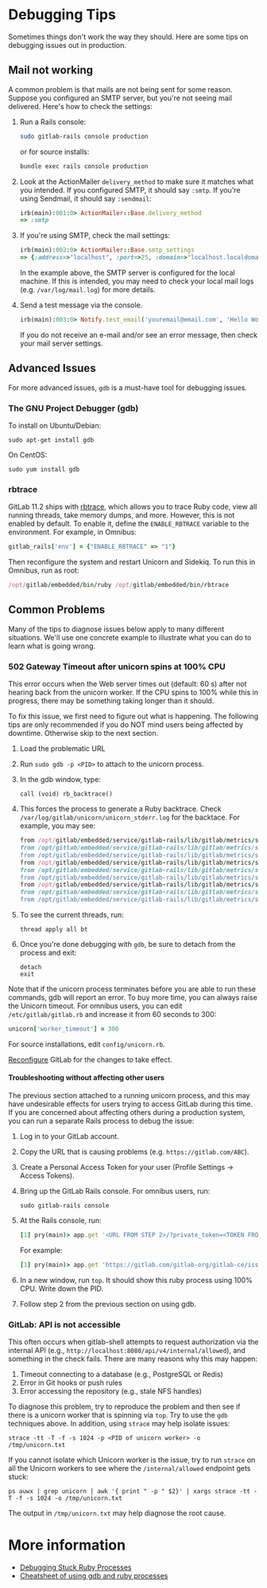 # Debugging Tips

Sometimes things don't work the way they should. Here are some tips on debugging issues out
in production.

## Mail not working

A common problem is that mails are not being sent for some reason. Suppose you configured
an SMTP server, but you're not seeing mail delivered. Here's how to check the settings:

1. Run a Rails console:

    ```sh
    sudo gitlab-rails console production
    ```

    or for source installs:

    ```sh
    bundle exec rails console production
    ```

1. Look at the ActionMailer `delivery_method` to make sure it matches what you
   intended. If you configured SMTP, it should say `:smtp`. If you're using
   Sendmail, it should say `:sendmail`:

    ```ruby
    irb(main):001:0> ActionMailer::Base.delivery_method
    => :smtp
    ```

1. If you're using SMTP, check the mail settings:

    ```ruby
    irb(main):002:0> ActionMailer::Base.smtp_settings
    => {:address=>"localhost", :port=>25, :domain=>"localhost.localdomain", :user_name=>nil, :password=>nil, :authentication=>nil, :enable_starttls_auto=>true}```
    ```

    In the example above, the SMTP server is configured for the local machine. If this is intended, you may need to check your local mail
    logs (e.g. `/var/log/mail.log`) for more details.

1.  Send a test message via the console.

    ```ruby
    irb(main):003:0> Notify.test_email('youremail@email.com', 'Hello World', 'This is a test message').deliver_now
    ```

    If you do not receive an e-mail and/or see an error message, then check
    your mail server settings.

## Advanced Issues

For more advanced issues, `gdb` is a must-have tool for debugging issues.

### The GNU Project Debugger (gdb)

To install on Ubuntu/Debian:

```
sudo apt-get install gdb
```

On CentOS:

```
sudo yum install gdb
```

### rbtrace

GitLab 11.2 ships with [rbtrace](https://github.com/tmm1/rbtrace), which
allows you to trace Ruby code, view all running threads, take memory dumps,
and more. However, this is not enabled by default. To enable it, define the
`ENABLE_RBTRACE` variable to the environment. For example, in Omnibus:

```ruby
gitlab_rails['env'] = {"ENABLE_RBTRACE" => "1"}
```

Then reconfigure the system and restart Unicorn and Sidekiq. To run this
in Omnibus, run as root:

```ruby
/opt/gitlab/embedded/bin/ruby /opt/gitlab/embedded/bin/rbtrace
```

## Common Problems

Many of the tips to diagnose issues below apply to many different situations. We'll use one
concrete example to illustrate what you can do to learn what is going wrong.

### 502 Gateway Timeout after unicorn spins at 100% CPU

This error occurs when the Web server times out (default: 60 s) after not
hearing back from the unicorn worker. If the CPU spins to 100% while this in
progress, there may be something taking longer than it should.

To fix this issue, we first need to figure out what is happening. The
following tips are only recommended if you do NOT mind users being affected by
downtime. Otherwise skip to the next section.

1. Load the problematic URL
1. Run `sudo gdb -p <PID>` to attach to the unicorn process.
1. In the gdb window, type:

    ```
    call (void) rb_backtrace()
    ```

1. This forces the process to generate a Ruby backtrace. Check
   `/var/log/gitlab/unicorn/unicorn_stderr.log` for the backtace. For example, you may see:

    ```ruby
    from /opt/gitlab/embedded/service/gitlab-rails/lib/gitlab/metrics/sampler.rb:33:in `block in start'
    from /opt/gitlab/embedded/service/gitlab-rails/lib/gitlab/metrics/sampler.rb:33:in `loop'
    from /opt/gitlab/embedded/service/gitlab-rails/lib/gitlab/metrics/sampler.rb:36:in `block (2 levels) in start'
    from /opt/gitlab/embedded/service/gitlab-rails/lib/gitlab/metrics/sampler.rb:44:in `sample'
    from /opt/gitlab/embedded/service/gitlab-rails/lib/gitlab/metrics/sampler.rb:68:in `sample_objects'
    from /opt/gitlab/embedded/service/gitlab-rails/lib/gitlab/metrics/sampler.rb:68:in `each_with_object'
    from /opt/gitlab/embedded/service/gitlab-rails/lib/gitlab/metrics/sampler.rb:68:in `each'
    from /opt/gitlab/embedded/service/gitlab-rails/lib/gitlab/metrics/sampler.rb:69:in `block in sample_objects'
    from /opt/gitlab/embedded/service/gitlab-rails/lib/gitlab/metrics/sampler.rb:69:in `name'
    ```

1. To see the current threads, run:

    ```
    thread apply all bt
    ```

1. Once you're done debugging with `gdb`, be sure to detach from the process and exit:

    ```
    detach
    exit
    ```

Note that if the unicorn process terminates before you are able to run these
commands, gdb will report an error. To buy more time, you can always raise the
Unicorn timeout. For omnibus users, you can edit `/etc/gitlab/gitlab.rb` and
increase it from 60 seconds to 300:

```ruby
unicorn['worker_timeout'] = 300
```

For source installations, edit `config/unicorn.rb`.

[Reconfigure] GitLab for the changes to take effect.

[Reconfigure]: ../restart_gitlab.md#omnibus-gitlab-reconfigure

#### Troubleshooting without affecting other users

The previous section attached to a running unicorn process, and this may have
undesirable effects for users trying to access GitLab during this time. If you
are concerned about affecting others during a production system, you can run a
separate Rails process to debug the issue:

1. Log in to your GitLab account.
1. Copy the URL that is causing problems (e.g. `https://gitlab.com/ABC`).
1. Create a Personal Access Token for your user (Profile Settings -> Access Tokens).
1. Bring up the GitLab Rails console. For omnibus users, run:

    ```
    sudo gitlab-rails console
    ```

1. At the Rails console, run:

    ```ruby
    [1] pry(main)> app.get '<URL FROM STEP 2>/?private_token=<TOKEN FROM STEP 3>'
    ```

    For example:

    ```ruby
    [1] pry(main)> app.get 'https://gitlab.com/gitlab-org/gitlab-ce/issues/1?private_token=123456'
    ```

1. In a new window, run `top`. It should show this ruby process using 100% CPU. Write down the PID.
1. Follow step 2 from the previous section on using gdb.

### GitLab: API is not accessible

This often occurs when gitlab-shell attempts to request authorization via the
internal API (e.g., `http://localhost:8080/api/v4/internal/allowed`), and
something in the check fails. There are many reasons why this may happen:

1. Timeout connecting to a database (e.g., PostgreSQL or Redis)
1. Error in Git hooks or push rules
1. Error accessing the repository (e.g., stale NFS handles)

To diagnose this problem, try to reproduce the problem and then see if there
is a unicorn worker that is spinning via `top`. Try to use the `gdb`
techniques above. In addition, using `strace` may help isolate issues:

```shell
strace -tt -T -f -s 1024 -p <PID of unicorn worker> -o /tmp/unicorn.txt
```

If you cannot isolate which Unicorn worker is the issue, try to run `strace`
on all the Unicorn workers to see where the `/internal/allowed` endpoint gets
stuck:

```shell
ps auwx | grep unicorn | awk '{ print " -p " $2}' | xargs strace -tt -T -f -s 1024 -o /tmp/unicorn.txt
```

The output in `/tmp/unicorn.txt` may help diagnose the root cause.

# More information

- [Debugging Stuck Ruby Processes](https://blog.newrelic.com/2013/04/29/debugging-stuck-ruby-processes-what-to-do-before-you-kill-9/)
- [Cheatsheet of using gdb and ruby processes](gdb-stuck-ruby.txt)
